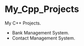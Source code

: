 # My_Cpp_Projects


My C++ Projects.

  - Bank Management System.
  - Contact Management System.
  
